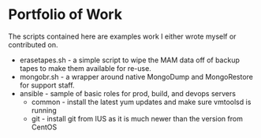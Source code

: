 # Portfolio of Work

The scripts contained here are examples work I either wrote myself or contributed on.

+ erasetapes.sh - a simple script to wipe the MAM data off of backup tapes to make them available for re-use.
+ mongobr.sh - a wrapper around native MongoDump and MongoRestore for support staff.
+ ansible - sample of basic roles for prod, build, and devops servers
  + common - install the latest yum updates and make sure vmtoolsd is running
  + git - install git from IUS as it is much newer than the version from CentOS
